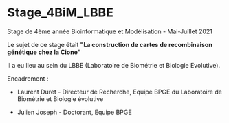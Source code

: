 # Stage_4BiM_LBBE
Stage de 4ème année Bioinformatique et Modélisation - Mai-Juillet 2021

Le sujet de ce stage était **"La construction de cartes de recombinaison génétique chez la Cione"**

Il a eu lieu au sein du LBBE (Laboratoire de Biométrie et Biologie Evolutive). 

Encadrement : 

* Laurent Duret - Directeur de Recherche, Equipe BPGE du Laboratoire de Biométrie et Biologie évolutive

* Julien Joseph - Doctorant, Equipe BPGE
